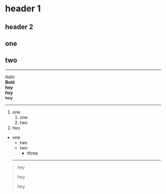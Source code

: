 # header 1
## header 2
one
-
two
-
---
*Italic*  
**Bold**  
 __hey__  
***hey***  
~~hey~~

---
1. one  
   1. one  
   2. two
3. two
* one
  + two
  + two
    - three
  ---
> hey
>
> hey
>
> hey
>  


